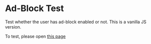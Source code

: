 Ad-Block Test
===================

Test whether the user has ad-block enabled or not. This is a vanilla JS version.

To test, please open [this page](http://dashokkumar93.github.io/ad-block-test/)
